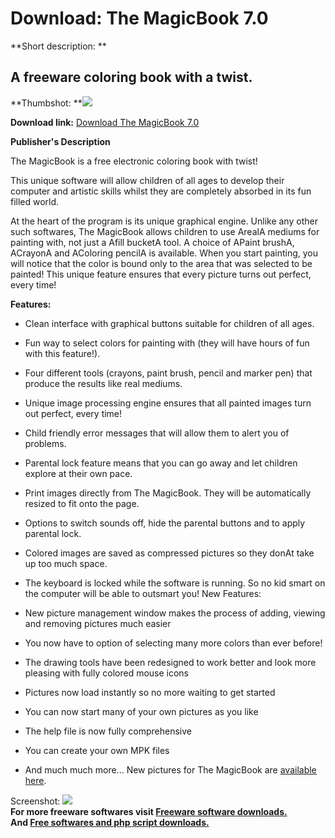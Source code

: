 # Download: The MagicBook 7.0

**Short description: **

## A freeware coloring book with a twist.

  
**Thumbshot: **![](http://www.freewarefiles.com/screenshot/themagicbook_md.gif)   
  
**Download link:** [Download The MagicBook 7.0](http://freesoftwares.boysofts.com/The-MagicBook_program_14912.html)  
  

**Publisher's Description**  
  

The MagicBook is a free electronic coloring book with twist!

This unique software will allow children of all ages to develop their computer
and artistic skills whilst they are completely absorbed in its fun filled
world.

At the heart of the program is its unique graphical engine. Unlike any other
such softwares, The MagicBook allows children to use ArealA mediums for
painting with, not just a Afill bucketA tool. A choice of APaint brushA,
ACrayonA and AColoring pencilA is available. When you start painting, you will
notice that the color is bound only to the area that was selected to be
painted! This unique feature ensures that every picture turns out perfect,
every time!

**Features:**

  * Clean interface with graphical buttons suitable for children of all ages. 
  * Fun way to select colors for painting with (they will have hours of fun with this feature!). 
  * Four different tools (crayons, paint brush, pencil and marker pen) that produce the results like real mediums. 
  * Unique image processing engine ensures that all painted images turn out perfect, every time! 
  * Child friendly error messages that will allow them to alert you of problems. 
  * Parental lock feature means that you can go away and let children explore at their own pace. 
  * Print images directly from The MagicBook. They will be automatically resized to fit onto the page. 
  * Options to switch sounds off, hide the parental buttons and to apply parental lock. 
  * Colored images are saved as compressed pictures so they donAt take up too much space. 
  * The keyboard is locked while the software is running. So no kid smart on the computer will be able to outsmart you! 
New Features:

  * New picture management window makes the process of adding, viewing and removing pictures much easier 
  * You now have to option of selecting many more colors than ever before! 
  * The drawing tools have been redesigned to work better and look more pleasing with fully colored mouse icons 
  * Pictures now load instantly so no more waiting to get started 
  * You can now start many of your own pictures as you like 
  * The help file is now fully comprehensive 
  * You can create your own MPK files 
  * And much much more... 
New pictures for The MagicBook are [available
here](http://www.nirp.co.uk/themagicbook/pictures.htm).

  
  
Screenshot: ![](http://www.freewarefiles.com/screenshot/themagicbook.gif)  
**For more freeware softwares visit [Freeware software downloads.](http://freesoftwares.boysofts.com/)**   
**And [Free softwares and php script downloads.](http://www.boysofts.com/)**

